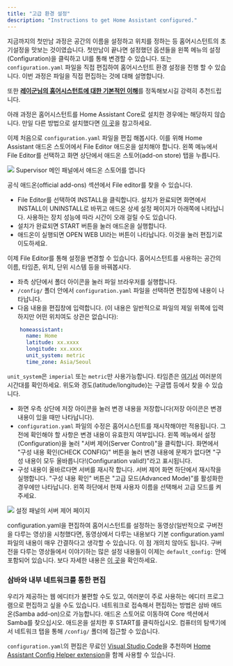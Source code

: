```yaml
---
title: "고급 환경 설정"
description: "Instructions to get Home Assistant configured."
---
```


지금까지의 첫만남 과정은 공간의 이름을 설정하고 위치를 정하는 등 홈어시스턴트의 초기설정을 맛보는 것이였습니다. 첫만남이 끝나면 설정했던 옵션들을 왼쪽 메뉴의 설정(Configuration)을 클릭하고 UI를 통해 변경할 수 있습니다. 또는 `configuration.yaml` 파일을 직접 편집하여 홈어시스턴트 환경 설정을 진행 할 수 있습니다. 이번 과정은 파일을 직접 편집하는 것에 대해 설명합니다.

또한 [**레이군님의 홈어시스턴트에 대한 기본적인 이해**](https://cafe.naver.com/stsmarthome/10204)를 정독해보시길 강력히 추천드립니다. 

<div class='note'>

아래 과정은 홈어시스턴트를 Home Assistant Core로 설치한 경우에는 해당하지 않습니다. 만일 다른 방법으로 설치했다면 [이 곳](/docs/configuration/)을 참고하세요.

</div>

이제 처음으로 `configuration.yaml` 파일을 편집 해봅시다. 이를 위해 Home Assistant 애드온 스토어에서 File Editor  애드온을 설치해야 합니다. 왼쪽 메뉴에서 File Editor를 선택하고 화면 상단에서 애드온 스토어(add-on store) 탭을 누릅니다.

<p class='img'>
<img src='/images/hassio/screenshots/main_panel_addon_store.png' />
Supervisor 메인 패널에서 애드온 스토어를 엽니다
</p>

공식 애드온(official add-ons) 섹션에서 File editor를 찾을 수 있습니다.
 - File Editor를 선택하여 INSTALL을 클릭합니다. 설치가 완료되면 화면에서 INSTALL이 UNINSTALL로 바뀌고 애드온 상세 설정 페이지가 아래쪽에 나타납니다. 사용하는 장치 성능에 따라 시간이 오래 걸릴 수도 있습니다.
 - 설치가 완료되면 START 버튼을 눌러 애드온을 실행합니다.
 - 애드온이 실행되면 OPEN WEB UI라는 버튼이 나타납니다. 이것을 눌러 편집기로 이도하세요.

이제 File Editor를 통해 설정을 변경할 수 있습니다. 홈어시스턴트를 사용하는 공간의 이름, 타임존, 위치, 단위 시스템 등을 바꿔봅시다.

 - 좌측 상단에서 폴더 아이콘을 눌러 파일 브라우저를 실행합니다.
 - `/config/` 폴더 안에서 `configuration.yaml` 파일을 선택하면 편집창에 내용이 나타납니다.
 - 다음 내용을 편집창에 입력합니다. (이 내용은 일반적으로 파일의 제일 위쪽에 입력하지만 어떤 위치여도 상관은 없습니다):
 ```yaml
     homeassistant:
       name: Home
       latitude: xx.xxxx
       longitude: xx.xxxx
       unit_system: metric
       time_zone: Asia/Seoul
  ```
<div class='note'>

  `unit_system`은 `imperial` 또는 `metric`만 사용가능합니다. 타임존은 [여기서](https://timezonedb.com/time-zones) 여러분의 시간대를 확인하세요. 위도와 경도(latitude/longitude)는 구글맵 등에서 찾을 수 있습니다.

</div>

 - 화면 우측 상단에 저장 아이콘을 눌러 변경 내용을 저장합니다(저장 아이콘은 변경 내용이 있을 때만 나타납니다).
 - `configuration.yaml` 파일의 수정은 홈어시스턴트를 재시작해야만 적용됩니다. 그 전에 확인해야 할 사항은 변경 내용이 유효한지 여부입니다. 왼쪽 메뉴에서 설정(Configuration)을 눌러 "서버 제어(Server Control)"을 클릭합니다. 화면에서 "구성 내용 확인(CHECK CONFIG)" 버튼을 눌러 변경 내용에 문제가 없다면 "구성 내용이 모두 올바릅니다!(Configuration valid!)"라고 표시됩니다.  
 - 구성 내용이 올바르다면 서버를 재시작 합니다. 서버 제어 화면 하단에서 재시작을 실행합니다. "구성 내용 확인" 버튼은 "고급 모드(Advanced Mode)"를 활성화한 경우에만 나타납니다. 왼쪽 하단에서 현재 사용자 이름을 선택해서 고급 모드를 켜주세요.

<p class='img'>
<img src='/images/screenshots/configuration-validation.png' />
설정 패널의 서버 제어 페이지
</p>

<div class='note'>

configuration.yaml을 편집하여 홈어시스턴트를 설정하는 동영상(일반적으로 구버전을 다루는 영상)을 시청했다면, 동영상에서 다루는 내용보다 기본 configuration.yaml 파일의 내용이 매우 간결하다고 생각할 수 있습니다. 이 점 개의치 않아도 됩니다. 구버전을 다루는 영상들에서 이야기하는 많은 설정 내용들이 이제는 `default_config:` 안에 포함되어 있습니다. 보다 자세한 내용은 [이 곳](/integrations/default_config/)을 확인하세요.

</div>

### 삼바와 내부 네트워크를 통한 편집

우리가 제공하는 웹 에디터가 불편할 수도 있고, 여러분이 주로 사용하는 에디터 프로그램으로 편집하고 싶을 수도 있습니다. 네트워크로 접속해서 편집하는 방법은 삼바 애드온(Samba add-on)으로 가능합니다. 애드온 스토어로 이동하여 Core 섹션에서 Samba를 찾으십시오. 애드온을 설치한 후 START를 클릭하십시오. 컴퓨터의 탐색기에서 네트워크 탭을 통해 `/config/` 폴더에 접근할 수 있습니다.

 `configuration.yaml`의 편집은 무료인 [Visual Studio Code](https://code.visualstudio.com/)을 추천하며  [Home Assistant Config Helper extension](https://marketplace.visualstudio.com/items?itemName=keesschollaart.vscode-home-assistant)을 함께 사용할 수 있습니다. 
